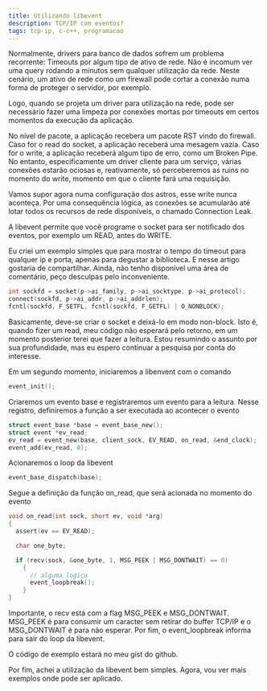 ```yaml
---
title: Utilizando libevent
description: TCP/IP com eventos?
tags: tcp-ip, c-c++, programacao
---
```


Normalmente, drivers para banco de dados sofrem um problema recorrente:
Timeouts por algum tipo de ativo de rede. Não é incomum ver uma query
rodando a minutos sem qualquer utilização da rede. Neste cenário, um
ativo de rede como um firewall pode cortar a conexão numa forma de
proteger o servidor, por exemplo.

Logo, quando se projeta um driver para utilização na rede, pode ser
necessário fazer uma limpeza por conexões mortas por timeouts em certos
momentos da execução da aplicação.

No nível de pacote, a aplicação recebera um pacote RST vindo do firewall.
Caso for o read do socket, a aplicação receberá uma mesagem vazia. Caso
for o write, a aplicação receberá algum tipo de erro, como um Broken Pipe.
No entanto, especificamente um driver cliente para um serviço, várias
conexões estarão ociosas e, reativamente, só perceberemos as ruins no
momento do write, momento em que o cliente fará uma requisição.

Vamos supor agora numa configuração dos astros, esse write nunca aconteça.
Por uma consequência lógica, as conexões se acumularão até lotar todos
os recursos de rede disponíveis, o chamado Connection Leak.

A libevent permite que você programe o socket para ser notificado dos
eventos, por exemplo um READ, antes do WRITE.

Eu criei um exemplo simples que para mostrar o tempo do timeout para
qualquer ip e porta, apenas para degustar a biblioteca. E nesse artigo 
gostaria de compartilhar. Ainda, não tenho disponível uma área de
comentário, peço desculpas pelo inconveniente.

```c
int sockfd = socket(p->ai_family, p->ai_socktype, p->ai_protocol);
connect(sockfd, p->ai_addr, p->ai_addrlen);
fcntl(sockfd, F_SETFL, fcntl(sockfd, F_GETFL) | O_NONBLOCK);
```

Basicamente, deve-se criar o socket e deixá-lo em modo non-block. Isto é,
quando fizer um read, meu código não esperará pelo retorno, em um momento
posterior terei que fazer a leitura. Estou resumindo o assunto por sua
profundidade, mas eu espero continuar a pesquisa por conta do interesse.

Em um segundo momento, iniciaremos a libenvent com o comando

```c
event_init();
```

Criaremos um evento base e registraremos um evento para a leitura. Nesse
registro, definiremos a função a ser executada ao acontecer o evento

```c
struct event_base *base = event_base_new();
struct event *ev_read;
ev_read = event_new(base, client_sock, EV_READ, on_read, &end_clock);
event_add(ev_read, 0);
```

Acionaremos o loop da libevent

```c
event_base_dispatch(base);
```

Segue a definição da função on_read, que será acionada no momento do evento

```c
void on_read(int sock, short ev, void *arg)
{
  assert(ev == EV_READ);

  char one_byte;

  if (recv(sock, &one_byte, 1, MSG_PEEK | MSG_DONTWAIT) == 0)
    {
	  // alguma logica
      event_loopbreak();
    }
}
```

Importante, o recv está com a flag MSG_PEEK e MSG_DONTWAIT. MSG_PEEK é para
consumir um caracter sem retirar do buffer TCP/IP e o MSG_DONTWAIT é para
não esperar. Por fim, o event_loopbreak informa para sair do loop da libevent.

O código de exemplo estará no meu gist do github.

Por fim, achei a utilização da libevent bem simples. Agora, vou ver mais
exemplos onde pode ser aplicado.
